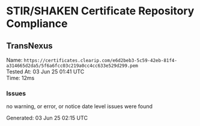 # STIR/SHAKEN Certificate Repository Compliance

## TransNexus

Name: `https://certificates.clearip.com/e6d2beb3-5c59-42eb-81f4-a314665d2da5/5f6a6fcc03c219a0cc4cc633e529d299.pem`\
Tested At: 03 Jun 25 01:41 UTC\
Time: 12ms

### Issues

no warning, or error, or notice date level issues were found

Generated: 03 Jun 25 02:15 UTC